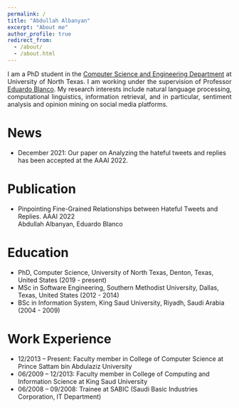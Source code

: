 ```yaml
---
permalink: /
title: "Abdullah Albanyan"
excerpt: "About me"
author_profile: true
redirect_from: 
  - /about/
  - /about.html
---
```


<p align="justify">
I am a PhD student in the <a href="https://computerscience.engineering.unt.edu/">Computer Science and Engineering Department</a> at University of North Texas. I am working under the supervision of Professor <a href="https://isearch.asu.edu/profile/3996580">Eduardo Blanco</a>. My research interests include natural language processing, computational linguistics, information retrieval, and in particular, sentiment analysis and opinion mining on social media platforms.

</p>


News 
======
- December 2021: Our paper on Analyzing the hateful tweets and replies has been accepted at the AAAI 2022.


Publication
======
- Pinpointing Fine-Grained Relationships between Hateful Tweets and Replies. AAAI 2022 <br /> Abdullah Albanyan, Eduardo Blanco <br />
<!-- [pdf][code][corpus][pip] -->

Education
======
- PhD, Computer Science, University of North Texas, Denton, Texas, United States (2019 - present)
- MSc in Software Engineering, Southern Methodist University, Dallas, Texas, United States (2012 - 2014)
- BSc in Information System, King Saud University, Riyadh, Saudi Arabia (2004 - 2009)

Work Experience
======

- 12/2013 – Present: Faculty member in College of Computer Science at Prince Sattam bin Abdulaziz University
- 06/2009 – 12/2013: Faculty member in College of Computing and Information Science at King Saud University
- 06/2008 – 09/2008: Trainee at SABIC (Saudi Basic Industries Corporation, IT Department)

